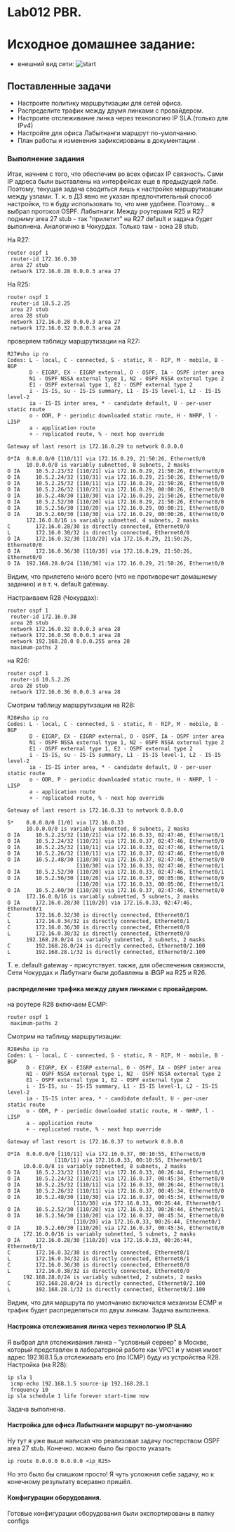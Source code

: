 # Lab012 PBR.
# Исходное домашнее задание:
- внешний вид сети:
![start](start.png)

## Поставленные задачи
- Настроите политику маршрутизации для сетей офиса.
- Распределите трафик между двумя линками с провайдером.
- Настроите отслеживание линка через технологию IP SLA.(только для IPv4)
- Настройте для офиса Лабытнанги маршрут по-умолчанию.
- План работы и изменения зафиксированы в документации .

### Выполнение задания

Итак, начнем с того, что обеспечим во всех офисах IP связность.
Сами IP адреса были выставлены на интерфейсах еще в предыдущей лабе. Поэтому, текущая задача сводиться лишь к настройке маршрутизации между узлами. Т. к.  в ДЗ явно не указан предпочтительный способ настройки, то я буду использовать то, что мне удобнее. Поэтому... я выбрал протокол OSPF.
Лабытнаги:
 Между роутерами R25 и R27 подниму area 27 stub - так "прилетит" на R27 default и задача будет выполнена. Аналогично в Чокурдах. Только там - зона 28 stub.
 
 На R27:
```
router ospf 1
 router-id 172.16.0.30
 area 27 stub
 network 172.16.0.28 0.0.0.3 area 27
```

На R25: 
```
router ospf 1
 router-id 10.5.2.25
 area 27 stub
 area 28 stub
 network 172.16.0.28 0.0.0.3 area 27
 network 172.16.0.32 0.0.0.3 area 28
```

проверяем таблицу маршрутизации на R27:
```
R27#sho ip ro
Codes: L - local, C - connected, S - static, R - RIP, M - mobile, B - BGP
       D - EIGRP, EX - EIGRP external, O - OSPF, IA - OSPF inter area 
       N1 - OSPF NSSA external type 1, N2 - OSPF NSSA external type 2
       E1 - OSPF external type 1, E2 - OSPF external type 2
       i - IS-IS, su - IS-IS summary, L1 - IS-IS level-1, L2 - IS-IS level-2
       ia - IS-IS inter area, * - candidate default, U - per-user static route
       o - ODR, P - periodic downloaded static route, H - NHRP, l - LISP
       a - application route
       + - replicated route, % - next hop override

Gateway of last resort is 172.16.0.29 to network 0.0.0.0

O*IA  0.0.0.0/0 [110/11] via 172.16.0.29, 21:50:26, Ethernet0/0
      10.0.0.0/8 is variably subnetted, 8 subnets, 2 masks
O IA     10.5.2.23/32 [110/21] via 172.16.0.29, 21:50:26, Ethernet0/0
O IA     10.5.2.24/32 [110/31] via 172.16.0.29, 21:50:26, Ethernet0/0
O IA     10.5.2.25/32 [110/11] via 172.16.0.29, 21:50:26, Ethernet0/0
O IA     10.5.2.26/32 [110/21] via 172.16.0.29, 00:00:26, Ethernet0/0
O IA     10.5.2.48/30 [110/30] via 172.16.0.29, 21:50:26, Ethernet0/0
O IA     10.5.2.52/30 [110/20] via 172.16.0.29, 21:50:26, Ethernet0/0
O IA     10.5.2.56/30 [110/20] via 172.16.0.29, 00:00:21, Ethernet0/0
O IA     10.5.2.60/30 [110/30] via 172.16.0.29, 00:00:26, Ethernet0/0
      172.16.0.0/16 is variably subnetted, 4 subnets, 2 masks
C        172.16.0.28/30 is directly connected, Ethernet0/0
L        172.16.0.30/32 is directly connected, Ethernet0/0
O IA     172.16.0.32/30 [110/20] via 172.16.0.29, 21:50:26, Ethernet0/0
O IA     172.16.0.36/30 [110/30] via 172.16.0.29, 21:50:26, Ethernet0/0
O IA  192.168.28.0/24 [110/30] via 172.16.0.29, 21:50:26, Ethernet0/0
```
Видим, что прилетело много всего (что не противоречит домашнему заданию) и в т. ч. 
default gateway.

Настраиваем R28 (Чокурдах):

```
router ospf 1
 router-id 172.16.0.38
 area 28 stub
 network 172.16.0.32 0.0.0.3 area 28
 network 172.16.0.36 0.0.0.3 area 28
 network 192.168.28.0 0.0.0.255 area 28
 maximum-paths 2
```
на R26:
```
router ospf 1
 router-id 10.5.2.26
 area 28 stub
 network 172.16.0.36 0.0.0.3 area 28
```

Смотрим таблицу маршрутизации на R28:
```
R28#sho ip ro
Codes: L - local, C - connected, S - static, R - RIP, M - mobile, B - BGP
       D - EIGRP, EX - EIGRP external, O - OSPF, IA - OSPF inter area 
       N1 - OSPF NSSA external type 1, N2 - OSPF NSSA external type 2
       E1 - OSPF external type 1, E2 - OSPF external type 2
       i - IS-IS, su - IS-IS summary, L1 - IS-IS level-1, L2 - IS-IS level-2
       ia - IS-IS inter area, * - candidate default, U - per-user static route
       o - ODR, P - periodic downloaded static route, H - NHRP, l - LISP
       a - application route
       + - replicated route, % - next hop override

Gateway of last resort is 172.16.0.33 to network 0.0.0.0

S*    0.0.0.0/0 [1/0] via 172.16.0.33
      10.0.0.0/8 is variably subnetted, 8 subnets, 2 masks
O IA     10.5.2.23/32 [110/21] via 172.16.0.33, 02:47:46, Ethernet0/1
O IA     10.5.2.24/32 [110/21] via 172.16.0.37, 02:47:46, Ethernet0/0
O IA     10.5.2.25/32 [110/11] via 172.16.0.33, 02:47:46, Ethernet0/1
O IA     10.5.2.26/32 [110/11] via 172.16.0.37, 02:47:46, Ethernet0/0
O IA     10.5.2.48/30 [110/30] via 172.16.0.37, 02:47:46, Ethernet0/0
                      [110/30] via 172.16.0.33, 02:47:46, Ethernet0/1
O IA     10.5.2.52/30 [110/20] via 172.16.0.33, 02:47:46, Ethernet0/1
O IA     10.5.2.56/30 [110/20] via 172.16.0.37, 00:05:06, Ethernet0/0
                      [110/20] via 172.16.0.33, 00:05:06, Ethernet0/1
O IA     10.5.2.60/30 [110/20] via 172.16.0.37, 02:47:46, Ethernet0/0
      172.16.0.0/16 is variably subnetted, 5 subnets, 2 masks
O IA     172.16.0.28/30 [110/20] via 172.16.0.33, 02:47:46, Ethernet0/1
C        172.16.0.32/30 is directly connected, Ethernet0/1
L        172.16.0.34/32 is directly connected, Ethernet0/1
C        172.16.0.36/30 is directly connected, Ethernet0/0
L        172.16.0.38/32 is directly connected, Ethernet0/0
      192.168.28.0/24 is variably subnetted, 2 subnets, 2 masks
C        192.168.28.0/24 is directly connected, Ethernet0/2.100
L        192.168.28.1/32 is directly connected, Ethernet0/2.100
```
Т. е. default gateway - присутствует. 
также, для обеспечения связности, Сети Чокурдах и Лабутнаги были добавлены в iBGP на R25 и R26.

#### распределение трафика между двумя линками с провайдером.

на роутере R28 включаем ECMP:
```
router ospf 1
 maximum-paths 2
```
Смотрим на таблицу маршрутизации:

 ```
 R28#sho ip ro
Codes: L - local, C - connected, S - static, R - RIP, M - mobile, B - BGP
       D - EIGRP, EX - EIGRP external, O - OSPF, IA - OSPF inter area 
       N1 - OSPF NSSA external type 1, N2 - OSPF NSSA external type 2
       E1 - OSPF external type 1, E2 - OSPF external type 2
       i - IS-IS, su - IS-IS summary, L1 - IS-IS level-1, L2 - IS-IS level-2
       ia - IS-IS inter area, * - candidate default, U - per-user static route
       o - ODR, P - periodic downloaded static route, H - NHRP, l - LISP
       a - application route
       + - replicated route, % - next hop override

Gateway of last resort is 172.16.0.37 to network 0.0.0.0

O*IA  0.0.0.0/0 [110/11] via 172.16.0.37, 00:10:55, Ethernet0/0
                [110/11] via 172.16.0.33, 00:10:55, Ethernet0/1
      10.0.0.0/8 is variably subnetted, 8 subnets, 2 masks
O IA     10.5.2.23/32 [110/21] via 172.16.0.33, 00:26:44, Ethernet0/1
O IA     10.5.2.24/32 [110/21] via 172.16.0.37, 00:45:34, Ethernet0/0
O IA     10.5.2.25/32 [110/11] via 172.16.0.33, 00:26:44, Ethernet0/1
O IA     10.5.2.26/32 [110/11] via 172.16.0.37, 00:45:34, Ethernet0/0
O IA     10.5.2.48/30 [110/30] via 172.16.0.37, 00:45:34, Ethernet0/0
                      [110/30] via 172.16.0.33, 00:26:44, Ethernet0/1
O IA     10.5.2.52/30 [110/20] via 172.16.0.33, 00:26:44, Ethernet0/1
O IA     10.5.2.56/30 [110/20] via 172.16.0.37, 00:45:34, Ethernet0/0
                      [110/20] via 172.16.0.33, 00:26:44, Ethernet0/1
O IA     10.5.2.60/30 [110/20] via 172.16.0.37, 00:45:34, Ethernet0/0
      172.16.0.0/16 is variably subnetted, 5 subnets, 2 masks
O IA     172.16.0.28/30 [110/20] via 172.16.0.33, 00:26:44, Ethernet0/1
C        172.16.0.32/30 is directly connected, Ethernet0/1
L        172.16.0.34/32 is directly connected, Ethernet0/1
C        172.16.0.36/30 is directly connected, Ethernet0/0
L        172.16.0.38/32 is directly connected, Ethernet0/0
      192.168.28.0/24 is variably subnetted, 2 subnets, 2 masks
C        192.168.28.0/24 is directly connected, Ethernet0/2.100
L        192.168.28.1/32 is directly connected, Ethernet0/2.100
```

 Видим, что для маршрута по умолчанию включился механизм ECMP и трафик будет распределяться по двум линкам. Задача выполнена.

#### Настроика отслеживания линка через технологию IP SLA
  
Я выбрал для отслеживания линка - "условный сервер" в Москве, который представлен в лабораторной работе как VPC1 и у меня имеет адрес 192.168.1.5,а отслеживать его (по ICMP)  буду из устройства R28. Настройка (на R28):
```
ip sla 1
 icmp-echo 192.168.1.5 source-ip 192.168.28.1
 frequency 10
ip sla schedule 1 life forever start-time now
```
Задача выполнена.

#### Настройка для офиса Лабытнанги маршрут по-умолчанию

Ну тут я уже выше написал что реализовал задачу постерством OSPF area 27 stub. Конечно. можно было бы просто указать 
```
ip route 0.0.0.0 0.0.0.0 <ip_R25>
```
Но это было бы слишком просто! Я чуть усложнил себе задачу, но к конечному результату всеравно пришёл.

#### Конфигурации оборудования.
Готовые конфигурации оборудования были экспортированы в папку configs


